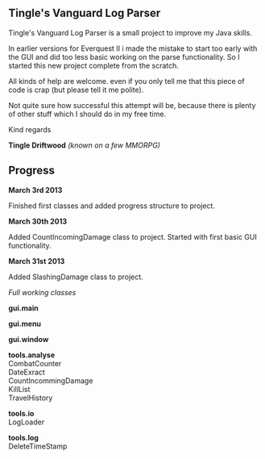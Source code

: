 
## Tingle's Vanguard Log Parser

Tingle's Vanguard Log Parser is a small project to improve my Java skills.

In earlier versions for Everquest II i made the mistake to start too early
with the GUI and did too less basic working on the parse functionality. So
I started this new project complete from the scratch.

All kinds of help are welcome. even if you only tell me that this piece of
code is crap (but please tell it me polite).

Not quite sure how successful this attempt will be, because there is plenty
of other stuff which I should do in my free time.

Kind regards

**Tingle Driftwood** *(known on a few MMORPG)*

## Progress

**March 3rd 2013**

Finished first classes and added progress structure to project.

**March 30th 2013**

Added CountIncomingDamage class to project. Started with first basic GUI
functionality.

**March 31st 2013**

Added SlashingDamage class to project.

*Full working classes*

**gui.main**

**gui.menu**

**gui.window**

**tools.analyse**  
CombatCounter  
DateExract  
CountIncommingDamage  
KillList  
TravelHistory

**tools.io**  
LogLoader

**tools.log**  
DeleteTimeStamp
